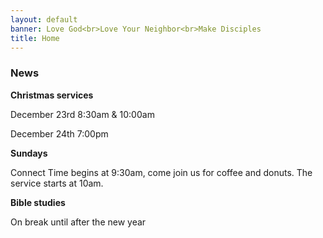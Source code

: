 ```yaml
---
layout: default
banner: Love God<br>Love Your Neighbor<br>Make Disciples
title: Home
---
```


### News

**Christmas services**

December 23rd 8:30am & 10:00am

December 24th 7:00pm

**Sundays**

Connect Time begins at 9:30am, come join us for coffee and donuts. The service starts at 10am.

**Bible studies**

On break until after the new year
<!-- <p>Men's: September 18th @ 7:00pm</p> -->
<!-- <p>Women's: September 5th @ 9:00am & September 5th @ 7:00pm</p> -->
